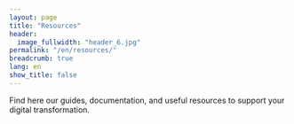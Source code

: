 ```yaml
---
layout: page
title: "Resources"
header:
  image_fullwidth: "header_6.jpg"
permalink: "/en/resources/"
breadcrumb: true
lang: en
show_title: false
---
```


Find here our guides, documentation, and useful resources to support your digital transformation.
